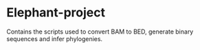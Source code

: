 # Elephant-project
Contains the scripts used to convert BAM to BED, generate binary sequences and infer phylogenies.

